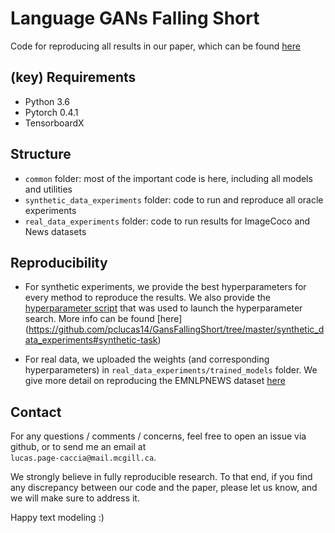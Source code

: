 # Language GANs Falling Short

Code for reproducing all results in our paper, which can be found [here](https://arxiv.org/abs/1811.02549)


## (key) Requirements 
- Python 3.6
- Pytorch 0.4.1
- TensorboardX

## Structure
- `common` folder: most of the important code is here, including all models and utilities
- `synthetic_data_experiments` folder: code to run and reproduce all oracle experiments
- `real_data_experiments` folder: code to run results for ImageCoco and News datasets

## Reproducibility
- For synthetic experiments, we provide the best hyperparameters for every method to reproduce the results. We also provide the [hyperparameter script](https://github.com/pclucas14/GansFallingShort/blob/master/scripts/synthetic_rs.py) that was used to launch the hyperparameter search. More info can be found [here] (https://github.com/pclucas14/GansFallingShort/tree/master/synthetic_data_experiments#synthetic-task)

- For real data, we uploaded the weights (and corresponding hyperparameters) in `real_data_experiments/trained_models` folder.
We give more detail on reproducing the EMNLPNEWS dataset [here](https://github.com/pclucas14/GansFallingShort/tree/master/real_data_experiments#real-data-experiments)


## Contact
For any questions / comments / concerns, feel free to open an issue via github, or to send me an email at <br /> `lucas.page-caccia@mail.mcgill.ca`. <br />

We strongly believe in fully reproducible research. To that end, if you find any discrepancy between our code and the paper, please let us know, and we will make sure to address it.  <br />

Happy text modeling :)
